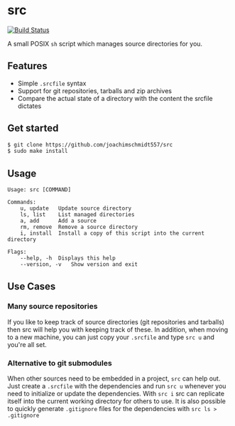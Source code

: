 # src

[![Build Status](https://travis-ci.org/joachimschmidt557/src.svg?branch=master)](https://travis-ci.org/joachimschmidt557/src)

A small POSIX `sh` script which manages source directories for you.

## Features

* Simple `.srcfile` syntax
* Support for git repositories, tarballs and zip archives
* Compare the actual state of a directory with the content the srcfile dictates

## Get started

``` sh
$ git clone https://github.com/joachimschmidt557/src
$ sudo make install
```

## Usage

```
Usage: src [COMMAND]

Commands:
	u, update	Update source directory
	ls, list	List managed directories
	a, add		Add a source
	rm, remove	Remove a source directory
	i, install	Install a copy of this script into the current directory

Flags:
	--help, -h	Displays this help
	--version, -v	Show version and exit
```

## Use Cases

### Many source repositories

If you like to keep track of source directories (git repositories and tarballs)
then src will help you with keeping track of these. In addition, when moving to
a new machine, you can just copy your `.srcfile` and type `src u` and you're all
set.

### Alternative to git submodules

When other sources need to be embedded in a project, `src` can help out. Just
create a `.srcfile` with the dependencies and run `src u` whenever you need to
initialize or update the dependencies. With `src i` src can replicate itself
into the current working directory for others to use. It is also possible to
quickly generate `.gitignore` files for the dependencies with `src ls >
.gitignore`
